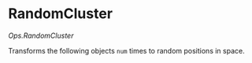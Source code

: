 # RandomCluster

*Ops.RandomCluster*

Transforms the following objects ```num``` times to random positions in space.

